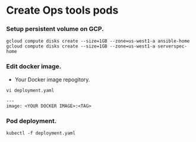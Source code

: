 # Create Ops tools pods

### Setup persistent volume on GCP.

```
gcloud compute disks create --size=1GB --zone=us-west1-a ansible-home
gcloud compute disks create --size=1GB --zone=us-west1-a serverspec-home
```

### Edit docker image.

* Your Docker image repogitory.

```
vi deployment.yaml

---
image: <YOUR DOCKER IMAGE>:<TAG>
```

### Pod deployment.

```
kubectl -f deployment.yaml
```
